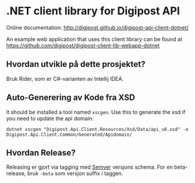 # .NET client library for Digipost API

Online documentation: http://digipost.github.io/digipost-api-client-dotnet/

An example web application that uses this client library can be found at https://github.com/digipost/digipost-client-lib-webapp-dotnet

## Hvordan utvikle på dette prosjektet?
Bruk Rider, som er C#-varianten av Intellij IDEA.

## Auto-Generering av Kode fra XSD
It should be installed a tool named `xscgen`. Use this to generate the xsd if you need to update the api domain:

`dotnet xscgen "Digipost.Api.Client.Resources/Xsd/Data/api_v8.xsd" -o Digipost.Api.Client.Common/Generated/Apidomain/`

## Hvordan Release? 

Releasing er gjort via tagging med [Semver](http://semver.org) versjons schema. For en beta-release, bruk `-beta` som versjon suffix i taggen.
